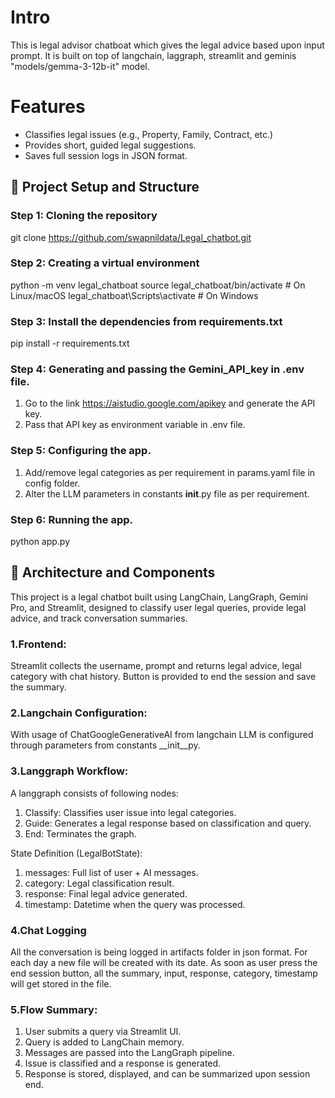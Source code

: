 # Intro
This is legal advisor chatboat which gives the legal advice based upon input prompt.
It is built on top of langchain, laggraph, streamlit and geminis "models/gemma-3-12b-it" model.

# Features
- Classifies legal issues (e.g., Property, Family, Contract, etc.)
- Provides short, guided legal suggestions.
- Saves full session logs in JSON format.

## 📁 Project Setup and Structure

### Step 1: Cloning the repository
git clone https://github.com/swapnildata/Legal_chatbot.git

### Step 2: Creating a virtual environment
python -m venv legal_chatboat
source legal_chatboat/bin/activate  # On Linux/macOS
legal_chatboat\Scripts\activate     # On Windows

### Step 3: Install the dependencies from requirements.txt
pip install -r requirements.txt

### Step 4: Generating and passing the Gemini_API_key in .env file.
1. Go to the link https://aistudio.google.com/apikey and generate the API key.
2. Pass that API key as environment variable in .env file.

### Step 5: Configuring the app.
1. Add/remove legal categories as per requirement in params.yaml file in config folder.
2. Alter the LLM parameters in constants __init__.py file as per requirement.

### Step 6: Running the app.
python app.py

## 📁 Architecture and Components
This project is a legal chatbot built using LangChain, LangGraph, Gemini Pro, and Streamlit, designed to classify user legal queries, provide legal advice, and track conversation summaries. 

### 1.Frontend:
Streamlit collects the username, prompt and returns legal advice, legal category with chat history. Button is provided to end the session and save the summary. 

### 2.Langchain Configuration:
With usage of ChatGoogleGenerativeAI from langchain LLM is configured through parameters from constants __init__py.

### 3.Langgraph Workflow:
A langgraph consists of following nodes:

1. Classify: Classifies user issue into legal categories.
2. Guide: Generates a legal response based on classification and query.
3. End: Terminates the graph.

State Definition (LegalBotState):
1. messages: Full list of user + AI messages.
2. category: Legal classification result.
3. response: Final legal advice generated.
4. timestamp: Datetime when the query was processed.

### 4.Chat Logging
All the conversation is being logged in artifacts folder in json format. For each day a new file will be created with its date. As soon as user press the end session button, all the summary, input, response, category, timestamp will get stored in the file.

### 5.Flow Summary:
1. User submits a query via Streamlit UI.
2. Query is added to LangChain memory.
3. Messages are passed into the LangGraph pipeline.
4. Issue is classified and a response is generated.
5. Response is stored, displayed, and can be summarized upon session end.

